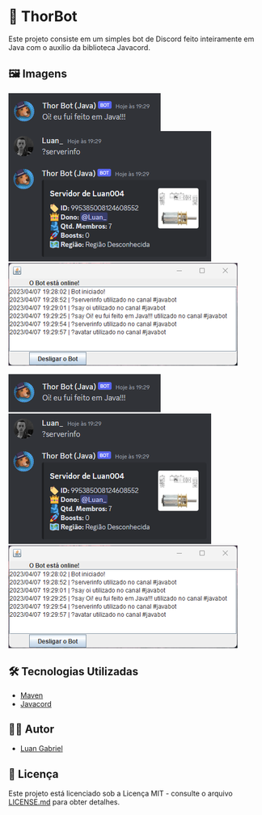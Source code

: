 # 🤖 ThorBot

Este projeto consiste em um simples bot de Discord feito inteiramente em Java com o auxílio da biblioteca Javacord.

## 🖼️ Imagens

<div>
    <img style="display:block;" src="https://raw.githubusercontent.com/luan004/ThorBot-JAVA/main/src/main/resources/pic1.png"/>
    <img src="https://raw.githubusercontent.com/luan004/ThorBot-JAVA/main/src/main/resources/pic2.png"/>
    <img src="https://raw.githubusercontent.com/luan004/ThorBot-JAVA/main/src/main/resources/pic3.png"/>
</div>

![pic1](https://raw.githubusercontent.com/luan004/ThorBot-JAVA/main/src/main/resources/pic1.png)
![pic2](https://raw.githubusercontent.com/luan004/ThorBot-JAVA/main/src/main/resources/pic2.png)
![pic3](https://raw.githubusercontent.com/luan004/ThorBot-JAVA/main/src/main/resources/pic3.png)

## 🛠️ Tecnologias Utilizadas

- [Maven](https://maven.apache.org/)
- [Javacord](https://javacord.org/)

## 👨‍💻 Autor

- [Luan Gabriel](https://github.com/luan004)

## 📜 Licença
Este projeto está licenciado sob a Licença MIT - consulte o arquivo [LICENSE.md](LICENSE.md) para obter detalhes.